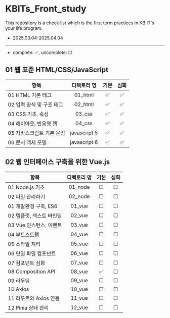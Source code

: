 # KBITs_Front_study
This repository is a check list which is the first term practices in KB IT's your life program.
- 2025.03.04-2025.04.04

---
- complete: ✅, uncomplete: ☐

## 01 웹 표준 HTML/CSS/JavaScript
| 항목 | 디렉토리 명 | 기본 | 심화 |
|------|:----:|:----:|:----:|
| 01 HTML 기본 태그 | 01_html | ✅ | ✅ |
| 02 입력 양식 및 구조 태그 | 02_html |  ✅ | ✅ |
| 03 CSS 기초, 속성 | 03_css |  ✅ | ✅ |
| 04 레이아웃, 반응형 웹 | 04_css |  ✅ | ✅ |
| 05 자바스크립트 기본 문법 | javascript 5 |  ✅ | ✅ |
| 06 문서 객체 모델 | javascript 6 |  ✅ | ✅ |


## 02 웹 인터페이스 구축을 위한 Vue.js
| 항목 | 디렉토리 명 | 기본 | 심화 |
|------|:----:|:----:|:----:|
| 01 Node.js 기초 | 01_node |  ☐ | ☐ |
| 02 파일 관리하기 | 02_node | ☐ | ☐ |
| 01 개발환경 구축, ES6 | 01_vue |  ☐ | ☐ |
| 02 템플릿, 텍스트 바인딩 | 02_vue |  ☐ | ☐ |
| 03 Vue 인스턴스, 이벤트 | 03_vue | ☐ | ☐ |
| 04 부트스트랩 | 04_vue | ☐ | ☐ |
| 05 스타일 처리 | 05_vue | ☐ | ☐ |
| 06 단일 파일 컴포넌트 | 06_vue | ☐ | ☐ |
| 07 컴포넌트 심화 | 07_vue | ☐ | ☐ |
| 08 Composition API | 08_vue | ✅ | ☐ |
| 09 라우팅 | 09_vue | ☐ | ☐ |
| 10 Axios | 10_vue | ☐ | ☐ |
| 11 라우트와 Axios 연동 | 11_vue | ☐ | ☐ |
| 12 Pinia 상태 관리 | 12_vue | ☐ | ☐ |

